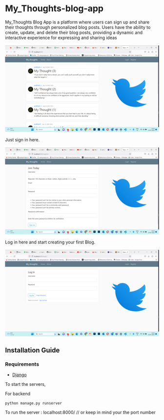 # My_Thoughts-blog-app
My_Thoughts Blog App is a platform where users can sign up and share their thoughts through personalized blog posts.
Users have the ability to create, update, and delete their blog posts, providing a dynamic and interactive experience for expressing and sharing ideas
&nbsp;  
&nbsp;  
![Screenshot 2023-07-19 032426](https://github.com/regnarlothbrok/My_Thoughts-blog-app/blob/e3d3b9f410021d033702357352f9202dc6aacfb7/Screenshot%202023-07-20%20032426.png)

Just sign in here.
&nbsp;  
&nbsp;  
![Screenshot 2023-07-19 032426](https://github.com/regnarlothbrok/My_Thoughts-blog-app/blob/e3d3b9f410021d033702357352f9202dc6aacfb7/Screenshot%202023-07-20%20032447.png)

Log in here and start creating your first Blog.
&nbsp;  
&nbsp;  
![Screenshot 2023-07-19 032426](https://github.com/regnarlothbrok/My_Thoughts-blog-app/blob/e3d3b9f410021d033702357352f9202dc6aacfb7/Screenshot%202023-07-20%20032437.png)

## Installation Guide
### Requirements
- [Django](https://www.djangoproject.com/download/)


To start the servers,  

For backend
```
python manage.py runserver
```
To run the server : localhost:8000/  // or keep in mind your the port number
